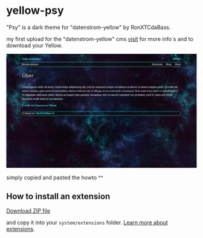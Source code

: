 # yellow-psy
"Psy" is a dark theme for "datenstrom-yellow" by RonXTCdaBass.

my first upload for the "datenstrom-yellow" cms
[visit](https://github.com/datenstrom/yellow) for more info´s and to download your Yellow. 

<p align="center"><img src="psy/psy-screenshot.png?raw=true" alt="Screenshot"></p>

simply copied and pasted the howto ^^

## How to install an extension

[Download ZIP file](https://github.com/RonXTCdaBass/yellow-psy/archive/main.zip) 

and copy it into your `system/extensions` folder. [Learn more about extensions](https://github.com/annaesvensson/yellow-update).
